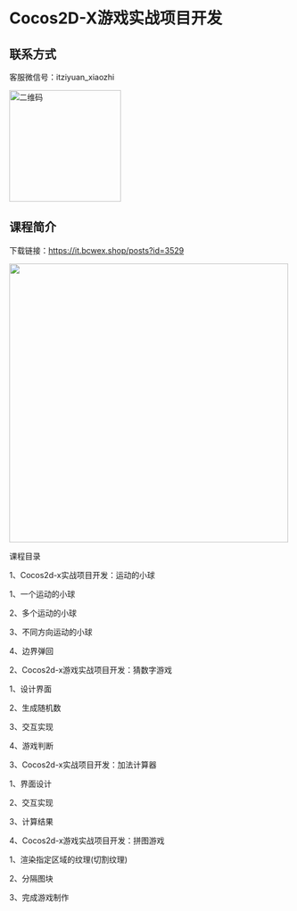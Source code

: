 # Cocos2D-X游戏实战项目开发

## 联系方式

客服微信号：itziyuan_xiaozhi

<img src="https://ziyuanyun.oss-cn-guangzhou.aliyuncs.com/common/20240614073449/666b82192834a.jpg" width="200" height="200" alt="二维码">

## 课程简介

下载链接：https://it.bcwex.shop/posts?id=3529

<img src="https://ziyuanyun.oss-cn-guangzhou.aliyuncs.com/yun/20240515185216/664493e088428.jpg" width="500" alt="">

  

 课程目录

 1、Cocos2d-x实战项目开发：运动的小球

 1、一个运动的小球

 2、多个运动的小球

 3、不同方向运动的小球

 4、边界弹回

 2、Cocos2d-x游戏实战项目开发：猜数字游戏

 1、设计界面

 2、生成随机数

 3、交互实现

 4、游戏判断

 3、Cocos2d-x实战项目开发：加法计算器

 1、界面设计

 2、交互实现

 3、计算结果

 4、Cocos2d-x游戏实战项目开发：拼图游戏

 1、渲染指定区域的纹理(切割纹理)

 2、分隔图块

 3、完成游戏制作

  